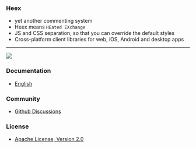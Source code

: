 ### Heex

-   yet another commenting system
-   Heex means `HEated EXchange`
-   JS and CSS separation, so that you can override the default styles
-   Cross-platform client libraries for web, iOS, Android and desktop apps

---

[![](https://data.jsdelivr.com/v1/package/npm/heex/badge)](https://www.jsdelivr.com/package/npm/heex)

### Documentation

-   [English](https://heex.jekyllcloud.com)

### Community

-   [Github Discussions](https://github.com/JekyllCloud/Heex/discussions)

### License

-   [Apache License, Version 2.0](LICENSE)
